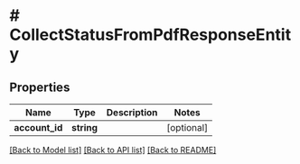 # # CollectStatusFromPdfResponseEntity

## Properties

Name | Type | Description | Notes
------------ | ------------- | ------------- | -------------
**account_id** | **string** |  | [optional]

[[Back to Model list]](../../README.md#models) [[Back to API list]](../../README.md#endpoints) [[Back to README]](../../README.md)
